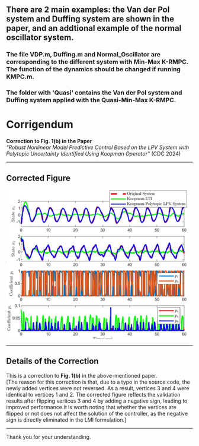 ## There are 2 main examples: the Van der Pol system and Duffing system are shown in the paper, and an addtional example of the normal oscillator system.
### The file VDP.m, Duffing.m and Normal_Oscillator are corresponding to the different system with Min-Max K-RMPC. The function of the dynamics should be changed if running KMPC.m.
### The folder with 'Quasi' contains the Van der Pol system and Duffing system applied with the Quasi-Min-Max K-RMPC.


# Corrigendum  
**Correction to Fig. 1(b) in the Paper**  
*"Robust Nonlinear Model Predictive Control Based on the LPV System with Polytopic Uncertainty Identified Using Koopman Operator"* (CDC 2024)  

---

## Corrected Figure  
![Corrected Fig 1(b)](https://github.com/MichaelMillerCSU/RNMPC-LPV-KO/blob/main/Corrigendum_CDC2024_Paper/Corrigendum_of_Fig_1_b.png)  

---

## Details of the Correction  
This is a correction to **Fig. 1(b)** in the above-mentioned paper.  
[The reason for this correction is that, due to a typo in the source code, the newly added vertices were not reversed. As a result, vertices 3 and 4 were identical to vertices 1 and 2. The corrected figure reflects the validation results after flipping vertices 3 and 4 by adding a negative sign, leading to improved performance.It is worth noting that whether the vertices are flipped or not does not affect the solution of the controller, as the negative sign is directly eliminated in the LMI formulation.]


---

Thank you for your understanding.
